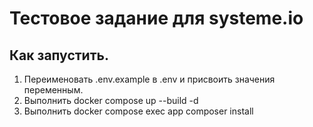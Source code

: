 # Тестовое задание для systeme.io

## Как запустить.

1. Переименовать .env.example в .env и присвоить значения переменным.
2. Выполнить docker compose up --build -d
3. Выполнить docker compose exec app composer install
